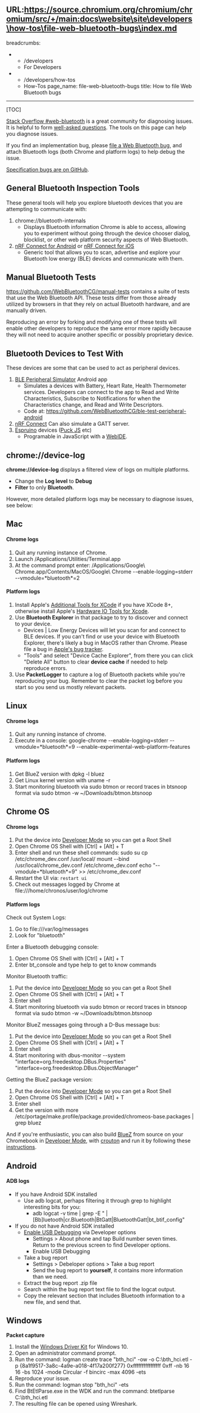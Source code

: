 URL:https://source.chromium.org/chromium/chromium/src/+/main:docs\website\site\developers\how-tos\file-web-bluetooth-bugs\index.md
---
breadcrumbs:
- - /developers
  - For Developers
- - /developers/how-tos
  - How-Tos
page_name: file-web-bluetooth-bugs
title: How to file Web Bluetooth bugs
---

[TOC]

[Stack Overflow #web-bluetooth](https://stackoverflow.com/questions/tagged/web-bluetooth?tab=Active)
is a great community for diagnosing issues.  It is helpful to form
[well-asked questions](https://stackoverflow.com/help/how-to-ask).
The tools on this page can help you diagnose issues.

If you find an implementation bug, please [file a Web Bluetooth
bug](https://bugs.chromium.org/p/chromium/issues/entry?components=Blink%3EBluetooth&source=chromium.org),
and attach Bluetooth logs (both Chrome and platform logs) to help
debug the issue.

[Specification bugs are on GitHub](https://github.com/WebBluetoothCG/web-bluetooth/issues).


## General Bluetooth Inspection Tools

These general tools will help you explore bluetooth devices that you are
attempting to communicate with:

1.  chrome://bluetooth-internals
    *   Displays Bluetooth information Chrome is able to access,
                allowing you to experiment without going through the device
                chooser dialog, blocklist, or other web platform security
                aspects of Web Bluetooth.
2.  [nRF Connect for
            Android](https://play.google.com/store/apps/details?id=no.nordicsemi.android.mcp&hl=en)
            or [nRF Connect for
            iOS](https://itunes.apple.com/us/app/nrf-connect/id1054362403?mt=8)
    *   Generic tool that allows you to scan, advertise and explore your
                Bluetooth low energy (BLE) devices and communicate with them.

## Manual Bluetooth Tests

https://github.com/WebBluetoothCG/manual-tests contains a suite of tests that
use the Web Bluetooth API. These tests differ from those already utilized by
browsers in that they rely on actual Bluetooth hardware, and are manually driven.

Reproducing an error by forking and modifying one of these tests will enable
other developers to reproduce the same error more rapidly because they will
not need to acquire another specific or possibly proprietary device.

## Bluetooth Devices to Test With

These devices are some that can be used to act as peripheral devices.

1.  [BLE Peripheral
            Simulator](https://play.google.com/store/apps/details?id=io.github.webbluetoothcg.bletestperipheral)
            Android app
    *   Simulates a devices with Battery, Heart Rate, Health Thermometer
                services. Developers can connect to the app to Read and Write
                Characteristics, Subscribe to Notifications for when the
                Characteristics change, and Read and Write Descriptors.
    *   Code at:
                https://github.com/WebBluetoothCG/ble-test-peripheral-android
2.  [nRF
            Connect](https://www.nordicsemi.com/Software-and-tools/Development-Tools/nRF-Connect-for-mobile/GetStarted)
            Can also simulate a GATT server.
3.  [Espruino](https://www.espruino.com/) devices ([Puck
            JS](https://www.puck-js.com/) etc)
    *   Programable in JavaScript with a
                [WebIDE](https://www.espruino.com/ide/).

## chrome://device-log

**chrome://device-log** displays a filtered view of logs on multiple platforms.

*   Change the **Log level** to **Debug**
*   **Filter** to only **Bluetooth**.

However, more detailed platform logs may be necessary to diagnose issues, see
below:

## Mac

#### Chrome logs

1.  Quit any running instance of Chrome.
2.  Launch /Applications/Utilities/Terminal.app
3.  At the command prompt enter:
    /Applications/Google\\ Chrome.app/Contents/MacOS/Google\\ Chrome
    --enable-logging=stderr --vmodule=\*bluetooth\*=2

#### Platform logs

1.  Install Apple's [Additional Tools for
            XCode](https://developer.apple.com/download/more/?name=Additional%20Tools%20for%20XCode)
            if you have XCode 8+, otherwise install Apple's [Hardware IO Tools
            for
            Xcode](https://developer.apple.com/downloads/?name=Hardware%20IO%20Tools).
2.  Use **Bluetooth Explorer** in that package to try to discover and
            connect to your device.
    *   Devices | Low Energy Devices will let you scan for and connect
                to BLE devices. If you can't find or use your device with
                Bluetooth Explorer, there's likely a bug in MacOS rather than
                Chrome. Please file a bug in [Apple's bug
                tracker](https://bugreport.apple.com/).
    *   "Tools" and select "Device Cache Explorer", from there you can
                click "Delete All" button to clear **device cache** if needed to
                help reproduce errors.
3.  Use **PacketLogger** to capture a log of Bluetooth packets while
            you're reproducing your bug. Remember to clear the packet log before
            you start so you send us mostly relevant packets.

## Linux

#### Chrome logs

1.  Quit any running instance of chrome.
2.  Execute in a console:
    google-chrome --enable-logging=stderr --vmodule=\*bluetooth\*=9
    --enable-experimental-web-platform-features

#### Platform logs

1.  Get BlueZ version with dpkg -l bluez
2.  Get Linux kernel version with uname -r
3.  Start monitoring bluetooth via sudo btmon or record traces in
            btsnoop format via sudo btmon -w ~/Downloads/btmon.btsnoop

## Chrome OS

#### Chrome logs

1.  Put the device into [Developer
            Mode](/chromium-os/chromiumos-design-docs/developer-mode) so you can
            get a Root Shell
2.  Open Chrome OS Shell with \[Ctrl\] + \[Alt\] + T
3.  Enter shell and run these shell commands:
    sudo su
    cp /etc/chrome_dev.conf /usr/local/
    mount --bind /usr/local/chrome_dev.conf /etc/chrome_dev.conf
    echo "--vmodule=\*bluetooth\*=9" &gt;&gt; /etc/chrome_dev.conf
4.  Restart the UI via:
    `restart ui`
5.  Check out messages logged by Chrome at
            file:///home/chronos/user/log/chrome

#### Platform logs

Check out System Logs:

1.  Go to file:///var/log/messages
2.  Look for "bluetooth"

Enter a Bluetooth debugging console:

1.  Open Chrome OS Shell with \[Ctrl\] + \[Alt\] + T
2.  Enter bt_console and type help to get to know commands

Monitor Bluetooth traffic:

1.  Put the device into [Developer
            Mode](/chromium-os/chromiumos-design-docs/developer-mode) so you can
            get a Root Shell
2.  Open Chrome OS Shell with \[Ctrl\] + \[Alt\] + T
3.  Enter shell
4.  Start monitoring bluetooth via sudo btmon or record traces in
            btsnoop format via sudo btmon -w ~/Downloads/btmon.btsnoop

Monitor BlueZ messages going through a D-Bus message bus:

1.  Put the device into [Developer
            Mode](/chromium-os/chromiumos-design-docs/developer-mode) so you can
            get a Root Shell
2.  Open Chrome OS Shell with \[Ctrl\] + \[Alt\] + T
3.  Enter shell
4.  Start monitoring with dbus-monitor --system
            "interface=org.freedesktop.DBus.Properties"
            "interface=org.freedesktop.DBus.ObjectManager"

Getting the BlueZ package version:

1.  Put the device into [Developer
            Mode](/chromium-os/chromiumos-design-docs/developer-mode) so you can
            get a Root Shell
2.  Open Chrome OS Shell with \[Ctrl\] + \[Alt\] + T
3.  Enter shell
4.  Get the version with more
            /etc/portage/make.profile/package.provided/chromeos-base.packages |
            grep bluez

And if you're enthusiastic, you can also build [BlueZ](http://www.bluez.org/)
from source on your Chromebook in [Developer
Mode](/chromium-os/poking-around-your-chrome-os-device), with
[crouton](https://github.com/dnschneid/crouton) and run it by following these
[instructions](https://github.com/beaufortfrancois/sandbox/blob/gh-pages/web-bluetooth/Bluez.md).

## Android

#### ADB logs

*   If you have Android SDK installed
    *   Use adb logcat, perhaps filtering it through grep to highlight
                interesting bits for you:
        *   adb logcat -v time | grep -E "
                    |\[Bb\]luetooth|cr.Bluetooth|BtGatt|BluetoothGatt|bt_btif_config"
*   If you do not have Android SDK installed
    *   [Enable USB
                Debugging](http://developer.android.com/tools/device.html) via
                Developer options
        *   Settings &gt; About phone and tap Build number seven times.
                    Return to the previous screen to find Developer options.
        *   Enable USB Debugging
    *   Take a bug report
        *   Settings &gt; Debeloper options &gt; Take a bug report
        *   Send the bug report to **yourself**, it contains more
                    information than we need.
    *   Extract the bug report .zip file
    *   Search within the bug report text file to find the logcat
                output.
    *   Copy the relevant section that includes Bluetooth information to
                a new file, and send that.

## Windows

**Packet capture**

1.  Install the [Windows Driver
            Kit](https://docs.microsoft.com/en-us/windows-hardware/drivers/download-the-wdk)
            for Windows 10.
2.  Open an administrator command prompt.
3.  Run the command: logman create trace "bth_hci" -ow -o
            C:\\bth_hci.etl -p {8a1f9517-3a8c-4a9e-a018-4f17a200f277}
            0xffffffffffffffff 0xff -nb 16 16 -bs 1024 -mode Circular -f bincirc
            -max 4096 -ets
4.  Reproduce your issue.
5.  Run the command: logman stop "bth_hci" -ets
6.  Find BtEtlParse.exe in the WDK and run the command: btetlparse
            C:\\bth_hci.etl
7.  The resulting file can be opened using Wireshark.
